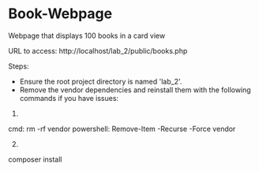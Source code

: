 # Book-Webpage
Webpage that displays 100 books in a card view

URL to access: http://localhost/lab_2/public/books.php

Steps:

- Ensure the root project directory is named 'lab_2'.
- Remove the vendor dependencies and reinstall them with the following commands if you have issues:

1.
cmd: rm -rf vendor
powershell: Remove-Item -Recurse -Force vendor

2.
composer install


